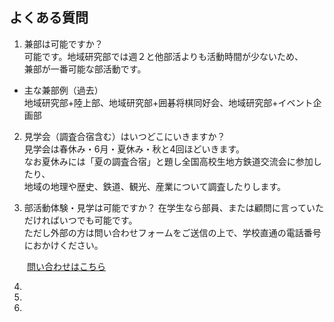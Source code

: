 ## よくある質問
1. 兼部は可能ですか？ <br>
可能です。地域研究部では週２と他部活よりも活動時間が少ないため、<br>
兼部が一番可能な部活動です。

* 主な兼部例（過去） <br>
地域研究部+陸上部、地域研究部+囲碁将棋同好会、地域研究部+イベント企画部<br>

2. 見学会（調査合宿含む）はいつどこにいきますか？<br>
見学会は春休み・6月・夏休み・秋と4回ほどいきます。<br>
なお夏休みには「夏の調査合宿」と題し全国高校生地方鉄道交流会に参加したり、<br>
地域の地理や歴史、鉄道、観光、産業について調査したりします。<br>

3.  部活動体験・見学は可能ですか？
在学生なら部員、または顧問に言っていただければいつでも可能です。<br>
ただし外部の方は問い合わせフォームをご送信の上で、学校直通の電話番号におかけください。<br>

　　[問い合わせはこちら](../contact.md)

4.   
5.  
6.  
